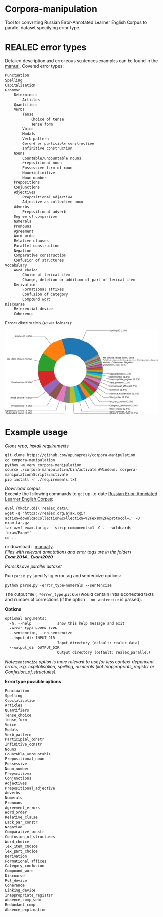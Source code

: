 # Corpora-manipulation

Tool for converting Russian Error-Annotated Learner English Corpus to parallel dataset specifying error type.

# REALEC error types

Detailed description and erroneous sentences examples can be found in the [manual](https://realec.org/REALEC_annotation_manual.pdf).
Covered error types:

	Punctuation
	Spelling
	Capitalisation
	Grammar
		Determiners
			Articles
		Quantifiers
		Verbs
			Tense
				Choice of tense
				Tense form
			Voice
			Modals
			Verb pattern
			Gerund or participle construction
			Infinitive construction
		Nouns
			Countable/uncountable nouns
			Prepositional noun
			Possessive form of noun
			Noun+infinitive
			Noun number
		Prepositions
		Conjunctions
		Adjectives
			Prepositional adjective
			Adjective as collective noun
		Adverbs
			Prepositional adverb
		Degree of comparison
		Numerals
		Pronouns
		Agreement
		Word order
		Relative clauses
		Parallel construction
		Negation
		Comparative construction
		Confusion of structures
	Vocabulary
		Word choice
			Choice of lexical item
			Change, deletion or addition of part of lexical item
		Derivation
			Formational affixes
			Confusion of category
			Compound word
	Discourse
		Referential device
		Coherence


Errors distribution (```Exam*``` folders):


![Alt text](corpus_stat.png)


# Example usage

_Clone repo, install requirements_
```
git clone https://github.com/upunaprosk/corpora-manipulation
cd corpora-manipulation
python -m venv corpora-manipulation
source ./corpora-manipulation/bin/activate #Windows: corpora-manipulation\Scripts\activate
pip install -r ./requirements.txt
```
_Download corpus_  
Execute the following commands to get up-to-date [Russian Error-Annotated Learner English Corpus](https://realec.org):
```
eval {mkdir,cd}\ realec_data\;
wget -q 'https://realec.org/ajax.cgi?action=downloadCollection&collection=%2Fexam%2F&protocol=1' -O exam.tar.gz
tar xzvf exam.tar.gz --strip-components=1 -C . --wildcards 'exam/Exam*'
cd ..
```
or download it [manually](https://realec.org).   
*Files with relevant annotations and error tags are in the folders __Exam2014__...__Exam2020__*



_Parse&save parallel dataset_

Run ```parse.py``` specifying error tag and sentencize options: 
```
python parse.py -error_type=numerals --sentencize
```
The output file (```.*error_type.pickle```) would contain initial&corrected texts and number of corrections (if the option ```--no-sentencize``` is passed).

**Options** 

```
optional arguments:
  -h, --help            show this help message and exit
  -error_type ERROR_TYPE
  --sentencize, --no-sentencize
  --input_dir INPUT_DIR
                        Input directory (default: realec_data)
  --output_dir OUTPUT_DIR
                        Output directory (default: realec_parallel)
```
*Note:```sentencize``` option is more relevant to use for less context-dependent errors, e.g. capitalisation, spelling, numerals (not Inappropriate_register or Confusion_of_structures).*

**Error type possible options**
```
Punctuation
Spelling
Capitalisation
Articles
Quantifiers
Tense_choice
Tense_form
Voice
Modals
Verb_pattern
Participial_constr
Infinitive_constr
Nouns
Countable_uncountable
Prepositional_noun
Possessive
Noun_number
Prepositions
Conjunctions
Adjectives
Prepositional_adjective
Adverbs
Numerals
Pronouns
Agreement_errors
Word_order
Relative_clause
Lack_par_constr
Negation
Comparative_constr
Confusion_of_structures
Word_choice
lex_item_choice
lex_part_choice
Derivation
Formational_affixes
Category_confusion
Compound_word
Discourse
Ref_device
Coherence
Linking_device
Inappropriate_register
Absence_comp_sent
Redundant_comp
Absence_explanation
```
